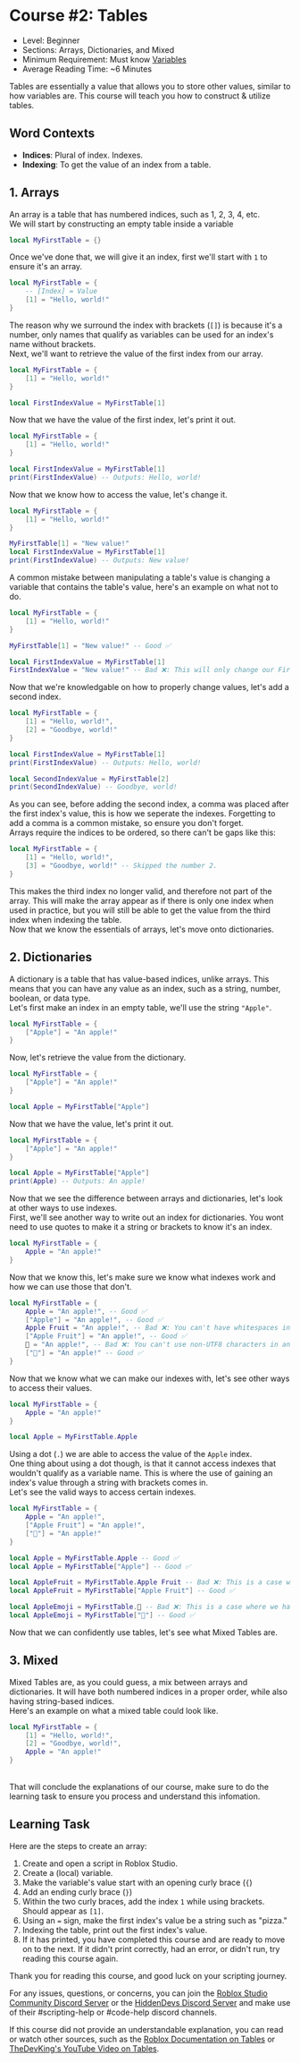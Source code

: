 # Course #2: Tables
- Level: Beginner
- Sections: Arrays, Dictionaries, and Mixed
- Minimum Requirement: Must know [Variables](https://github.com/alyssagithub/Roblox-Scripting-School/blob/main/Courses/Course%2001%20Variables.md)
- Average Reading Time: ~6 Minutes

Tables are essentially a value that allows you to store other values, similar to how variables are. This course will teach you how to construct & utilize tables.

## Word Contexts
- **Indices**: Plural of index. Indexes.
- **Indexing**: To get the value of an index from a table.

## 1. Arrays
An array is a table that has numbered indices, such as 1, 2, 3, 4, etc.
<br>We will start by constructing an empty table inside a variable
```lua
local MyFirstTable = {}
```
Once we've done that, we will give it an index, first we'll start with `1` to ensure it's an array.
```lua
local MyFirstTable = {
    -- [Index] = Value
    [1] = "Hello, world!"
}
```
The reason why we surround the index with brackets (`[]`) is because it's a number, only names that qualify as variables can be used for an index's name without brackets.
<br>Next, we'll want to retrieve the value of the first index from our array.
```lua
local MyFirstTable = {
    [1] = "Hello, world!"
}

local FirstIndexValue = MyFirstTable[1]
```
Now that we have the value of the first index, let's print it out.
```lua
local MyFirstTable = {
    [1] = "Hello, world!"
}

local FirstIndexValue = MyFirstTable[1]
print(FirstIndexValue) -- Outputs: Hello, world!
```
Now that we know how to access the value, let's change it.
```lua
local MyFirstTable = {
    [1] = "Hello, world!"
}

MyFirstTable[1] = "New value!"
local FirstIndexValue = MyFirstTable[1]
print(FirstIndexValue) -- Outputs: New value!
```
A common mistake between manipulating a table's value is changing a variable that contains the table's value, here's an example on what not to do.
```lua
local MyFirstTable = {
    [1] = "Hello, world!"
}

MyFirstTable[1] = "New value!" -- Good ✅

local FirstIndexValue = MyFirstTable[1]
FirstIndexValue = "New value!" -- Bad ❌: This will only change our FirstIndexValue variable, not the actual index inside the MyFirstTable.
```
Now that we're knowledgable on how to properly change values, let's add a second index.
```lua
local MyFirstTable = {
    [1] = "Hello, world!",
    [2] = "Goodbye, world!"
}

local FirstIndexValue = MyFirstTable[1]
print(FirstIndexValue) -- Outputs: Hello, world!

local SecondIndexValue = MyFirstTable[2]
print(SecondIndexValue) -- Goodbye, world!
```
As you can see, before adding the second index, a comma was placed after the first index's value, this is how we seperate the indexes. Forgetting to add a comma is a common mistake, so ensure you don't forget.
<br>Arrays require the indices to be ordered, so there can't be gaps like this:
```lua
local MyFirstTable = {
    [1] = "Hello, world!",
    [3] = "Goodbye, world!" -- Skipped the number 2.
}
```
This makes the third index no longer valid, and therefore not part of the array. This will make the array appear as if there is only one index when used in practice, but you will still be able to get the value from the third index when indexing the table.
<br>Now that we know the essentials of arrays, let's move onto dictionaries.
## 2. Dictionaries
A dictionary is a table that has value-based indices, unlike arrays. This means that you can have any value as an index, such as a string, number, boolean, or data type.
<br>Let's first make an index in an empty table, we'll use the string `"Apple"`.
```lua
local MyFirstTable = {
    ["Apple"] = "An apple!"
}
```
Now, let's retrieve the value from the dictionary.
```lua
local MyFirstTable = {
    ["Apple"] = "An apple!"
}

local Apple = MyFirstTable["Apple"]
```
Now that we have the value, let's print it out.
```lua
local MyFirstTable = {
    ["Apple"] = "An apple!"
}

local Apple = MyFirstTable["Apple"]
print(Apple) -- Outputs: An apple!
```
Now that we see the difference between arrays and dictionaries, let's look at other ways to use indexes.
<br>First, we'll see another way to write out an index for dictionaries. You wont need to use quotes to make it a string or brackets to know it's an index.
```lua
local MyFirstTable = {
    Apple = "An apple!"
}
```
Now that we know this, let's make sure we know what indexes work and how we can use those that don't.
```lua
local MyFirstTable = {
    Apple = "An apple!", -- Good ✅
    ["Apple"] = "An apple!", -- Good ✅
    Apple Fruit = "An apple!", -- Bad ❌: You can't have whitespaces in a index name without using a string and brackets.
    ["Apple Fruit"] = "An apple!", -- Good ✅
    🍎 = "An apple!", -- Bad ❌: You can't use non-UTF8 characters in an index name without using a string and brackets.
    ["🍎"] = "An apple!" -- Good ✅
}
```
Now that we know what we can make our indexes with, let's see other ways to access their values.
```lua
local MyFirstTable = {
    Apple = "An apple!"
}

local Apple = MyFirstTable.Apple
```
Using a dot (`.`) we are able to access the value of the `Apple` index.
<br>One thing about using a dot though, is that it cannot access indexes that wouldn't qualify as a variable name. This is where the use of gaining an index's value through a string with brackets comes in.
<br>Let's see the valid ways to access certain indexes.
```lua
local MyFirstTable = {
    Apple = "An apple!",
    ["Apple Fruit"] = "An apple!",
    ["🍎"] = "An apple!"
}

local Apple = MyFirstTable.Apple -- Good ✅
local Apple = MyFirstTable["Apple"] -- Good ✅

local AppleFruit = MyFirstTable.Apple Fruit -- Bad ❌: This is a case where we have to use a string in brackets.
local AppleFruit = MyFirstTable["Apple Fruit"] -- Good ✅

local AppleEmoji = MyFirstTable.🍎 -- Bad ❌: This is a case where we have to use a string in brackets.
local AppleEmoji = MyFirstTable["🍎"] -- Good ✅
```
Now that we can confidently use tables, let's see what Mixed Tables are.
## 3. Mixed
Mixed Tables are, as you could guess, a mix between arrays and dictionaries. It will have both numbered indices in a proper order, while also having string-based indices.
<br>Here's an example on what a mixed table could look like.
```lua
local MyFirstTable = {
    [1] = "Hello, world!",
    [2] = "Goodbye, world!",
    Apple = "An apple!"
}
```
<br>That will conclude the explanations of our course, make sure to do the learning task to ensure you process and understand this infomation.
## Learning Task
Here are the steps to create an array:
1. Create and open a script in Roblox Studio.
2. Create a (local) variable.
3. Make the variable's value start with an opening curly brace (`{`)
4. Add an ending curly brace (`}`)
5. Within the two curly braces, add the index `1` while using brackets. Should appear as `[1]`.
6. Using an `=` sign, make the first index's value be a string such as "pizza."
7. Indexing the table, print out the first index's value.
8. If it has printed, you have completed this course and are ready to move on to the next. If it didn't print correctly, had an error, or didn't run, try reading this course again.

Thank you for reading this course, and good luck on your scripting journey. 

For any issues, questions, or concerns, you can join the [Roblox Studio Community Discord Server](https://discord.gg/robloxstudio) or the [HiddenDevs Discord Server](https://discord.gg/hd) and make use of their #scripting-help or #code-help discord channels.

If this course did not provide an understandable explanation, you can read or watch other sources, such as the [Roblox Documentation on Tables](https://create.roblox.com/docs/luau/tables) or [TheDevKing's YouTube Video on Tables](https://www.youtube.com/watch?v=1xuECUHqxf8).
